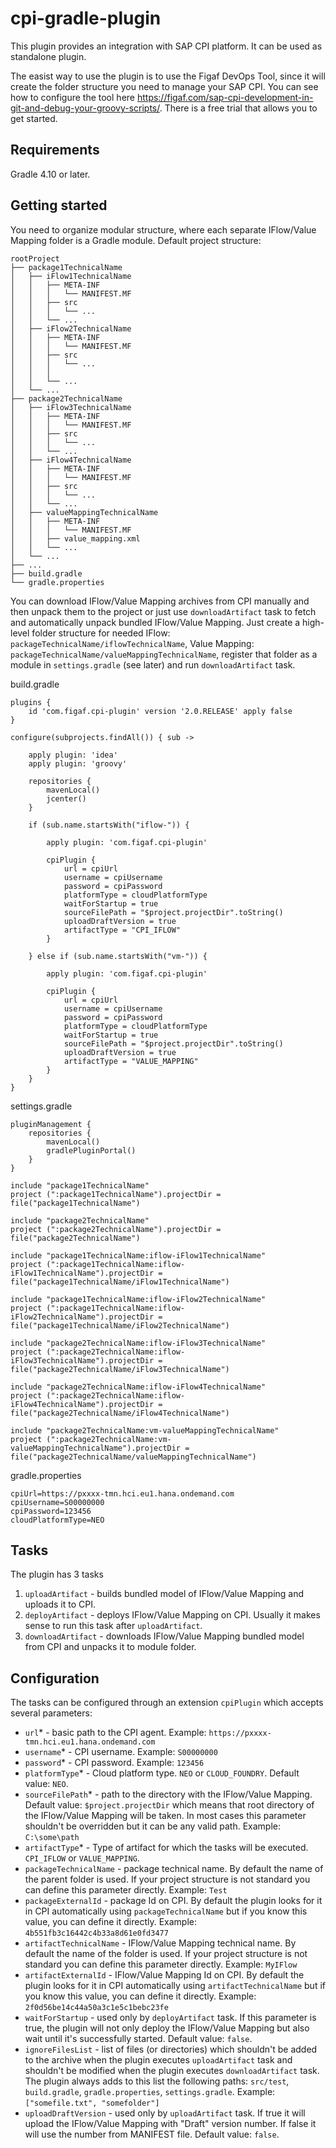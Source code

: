 # cpi-gradle-plugin
This plugin provides an integration with SAP CPI platform. It can be used as standalone plugin.

The easist way to use the plugin is to use the Figaf DevOps Tool, since it will create the folder structure you need to manage your SAP CPI. You can see how to configure the tool here https://figaf.com/sap-cpi-development-in-git-and-debug-your-groovy-scripts/. There is a free trial that allows you to get started. 

## Requirements

Gradle 4.10 or later.

## Getting started

You need to organize modular structure, where each separate IFlow/Value Mapping folder is a Gradle module.
Default project structure:
```
rootProject
├── package1TechnicalName
│   ├── iFlow1TechnicalName
│   │   ├── META-INF
│   │   │   └── MANIFEST.MF 
│   │   ├── src   
│   │   │   └── ...
│   │   └── ...
│   ├── iFlow2TechnicalName
│   │   ├── META-INF
│   │   │   └── MANIFEST.MF
│   │   ├── src   
│   │   │   └── ...
│   │   │   
│   │   └── ...  
│   └── ...     
├── package2TechnicalName
│   ├── iFlow3TechnicalName
│   │   ├── META-INF
│   │   │   └── MANIFEST.MF
│   │   ├── src   
│   │   │   └── ...
│   │   └── ...
│   ├── iFlow4TechnicalName
│   │   ├── META-INF
│   │   │   └── MANIFEST.MF 
│   │   ├── src   
│   │   │   └── ...  
│   │   └── ...  
│   ├── valueMappingTechnicalName
│   │   ├── META-INF
│   │   │   └── MANIFEST.MF
│   │   ├── value_mapping.xml
│   │   └── ...
│   └── ...  
├── ...
├── build.gradle
└── gradle.properties
```
You can download IFlow/Value Mapping archives from CPI manually and then unpack them to the project or just use `downloadArtifact` task 
to fetch and automatically unpack bundled IFlow/Value Mapping. Just create a high-level folder structure for needed IFlow: 
`packageTechnicalName/iflowTechnicalName`, Value Mapping: `packageTechnicalName/valueMappingTechnicalName`, register that 
folder as a module in `settings.gradle` (see later) and run `downloadArtifact` task.

build.gradle
```
plugins {
    id 'com.figaf.cpi-plugin' version '2.0.RELEASE' apply false
}

configure(subprojects.findAll()) { sub ->

    apply plugin: 'idea'
    apply plugin: 'groovy'

    repositories {
        mavenLocal()
        jcenter()
    }

    if (sub.name.startsWith("iflow-")) {

        apply plugin: 'com.figaf.cpi-plugin'

        cpiPlugin {
            url = cpiUrl
            username = cpiUsername
            password = cpiPassword
            platformType = cloudPlatformType
            waitForStartup = true
            sourceFilePath = "$project.projectDir".toString()
            uploadDraftVersion = true
            artifactType = "CPI_IFLOW"
        }

    } else if (sub.name.startsWith("vm-")) {

        apply plugin: 'com.figaf.cpi-plugin'

        cpiPlugin {
            url = cpiUrl
            username = cpiUsername
            password = cpiPassword
            platformType = cloudPlatformType
            waitForStartup = true
            sourceFilePath = "$project.projectDir".toString()
            uploadDraftVersion = true
            artifactType = "VALUE_MAPPING"
        }
    }
}
```

settings.gradle
```
pluginManagement {
    repositories {
        mavenLocal()
        gradlePluginPortal()
    }
}

include "package1TechnicalName"
project (":package1TechnicalName").projectDir = file("package1TechnicalName")

include "package2TechnicalName"
project (":package2TechnicalName").projectDir = file("package2TechnicalName")

include "package1TechnicalName:iflow-iFlow1TechnicalName"
project (":package1TechnicalName:iflow-iFlow1TechnicalName").projectDir = file("package1TechnicalName/iFlow1TechnicalName")

include "package1TechnicalName:iflow-iFlow2TechnicalName"
project (":package1TechnicalName:iflow-iFlow2TechnicalName").projectDir = file("package1TechnicalName/iFlow2TechnicalName")

include "package2TechnicalName:iflow-iFlow3TechnicalName"
project (":package2TechnicalName:iflow-iFlow3TechnicalName").projectDir = file("package2TechnicalName/iFlow3TechnicalName")

include "package2TechnicalName:iflow-iFlow4TechnicalName"
project (":package2TechnicalName:iflow-iFlow4TechnicalName").projectDir = file("package2TechnicalName/iFlow4TechnicalName")

include "package2TechnicalName:vm-valueMappingTechnicalName"
project (":package2TechnicalName:vm-valueMappingTechnicalName").projectDir = file("package2TechnicalName/valueMappingTechnicalName")
```

gradle.properties
```
cpiUrl=https://pxxxx-tmn.hci.eu1.hana.ondemand.com
cpiUsername=S00000000
cpiPassword=123456
cloudPlatformType=NEO
```

## Tasks
The plugin has 3 tasks
1. `uploadArtifact` - builds bundled model of IFlow/Value Mapping and uploads it to CPI.
2. `deployArtifact` - deploys IFlow/Value Mapping on CPI. Usually it makes sense to run this task after `uploadArtifact`.
3. `downloadArtifact` - downloads IFlow/Value Mapping bundled model from CPI and unpacks it to module folder.

## Configuration
The tasks can be configured through an extension `cpiPlugin` which accepts several parameters:
* `url`* - basic path to the CPI agent. Example: `https://pxxxx-tmn.hci.eu1.hana.ondemand.com`
* `username`* - CPI username. Example: `S00000000`
* `password`* - CPI password. Example: `123456`
* `platformType`* - Cloud platform type. `NEO` or `CLOUD_FOUNDRY`. Default value: `NEO`.
* `sourceFilePath`* - path to the directory with the IFlow/Value Mapping. Default value: `$project.projectDir` which means
that root directory of the IFlow/Value Mapping will be taken. In most cases this parameter shouldn't be overridden but it can be any valid path.
Example: `C:\some\path`
* `artifactType`* - Type of artifact for which the tasks will be executed. `CPI_IFLOW` or `VALUE_MAPPING`.
* `packageTechnicalName` - package technical name. By default the name of the parent folder is used. If your project structure is not standard
you can define this parameter directly. Example: `Test`
* `packageExternalId` - package Id on CPI. By default the plugin looks for it in CPI automatically using `packageTechnicalName` but if you know
this value, you can define it directly. Example: `4b551fb3c16442c4b33a8d61e0fd3477`
* `artifactTechnicalName` - IFlow/Value Mapping technical name. By default the name of the folder is used. If your project structure is not standard
you can define this parameter directly. Example: `MyIFlow`
* `artifactExternalId` - IFlow/Value Mapping Id on CPI. By default the plugin looks for it in CPI automatically using `artifactTechnicalName` but if you know
this value, you can define it directly. Example: `2f0d56be14c44a50a3c1e5c1bebc23fe`
* `waitForStartup` - used only by `deployArtifact` task. If this parameter is true, the plugin will not only deploy the IFlow/Value Mapping but also wait until it's successfully started.
Default value: `false`. 
* `ignoreFilesList` - list of files (or directories) which shouldn't be added to the archive when the plugin executes `uploadArtifact` task and shouldn't be modified when the plugin executes `downloadArtifact` task.
The plugin always adds to this list the following paths: `src/test`, `build.gradle`, `gradle.properties`, `settings.gradle`. Example: `["somefile.txt", "somefolder"]`
* `uploadDraftVersion` - used only by `uploadArtifact` task. If true it will upload the IFlow/Value Mapping with "Draft" version number. If false it will use
the number from MANIFEST file. Default value: `false`.
